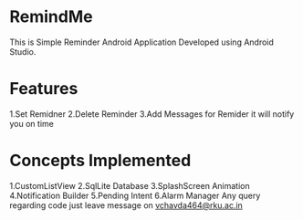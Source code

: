 # RemindMe
This is Simple Reminder Android Application Developed using Android Studio.
# Features
1.Set Remidner
2.Delete Reminder
3.Add Messages for Remider it will notify you on time
# Concepts Implemented
1.CustomListView
2.SqlLite Database
3.SplashScreen Animation
4.Notification Builder
5.Pending Intent
6.Alarm Manager
Any query regarding code just leave message on vchavda464@rku.ac.in
